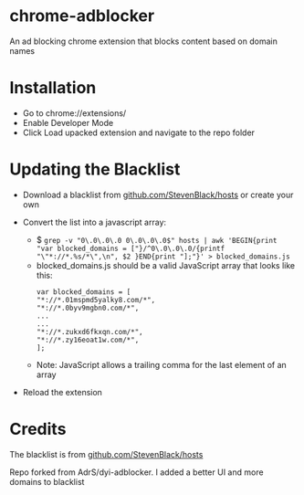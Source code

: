 # chrome-adblocker
An ad blocking chrome extension that blocks content based on domain names

# Installation
- Go to chrome://extensions/
- Enable Developer Mode
- Click Load upacked extension and navigate to the repo folder

# Updating the Blacklist
- Download a blacklist from  [github.com/StevenBlack/hosts](https://raw.githubusercontent.com/StevenBlack/hosts/master/hosts) or create your own

- Convert the list into a javascript array:
  - $ `grep -v "0\.0\.0\.0 0\.0\.0\.0$" hosts | awk 'BEGIN{print "var blocked_domains = ["}/^0\.0\.0\.0/{printf "\"*://*.%s/*\",\n", $2
}END{print "];"}' > blocked_domains.js`
  - blocked_domains.js should be a valid JavaScript array that looks like this:
    ```
	var blocked_domains = [
	"*://*.01mspmd5yalky8.com/*",
	"*://*.0byv9mgbn0.com/*",
    ...
    ...
	"*://*.zukxd6fkxqn.com/*",
	"*://*.zy16eoat1w.com/*",
	];
    ```
  - Note: JavaScript allows a trailing comma for the last element of an array
 - Reload the extension

# Credits
The blacklist is from [github.com/StevenBlack/hosts](https://github.com/StevenBlack/hosts)

Repo forked from AdrS/dyi-adblocker. I added a better UI and more domains to blacklist
